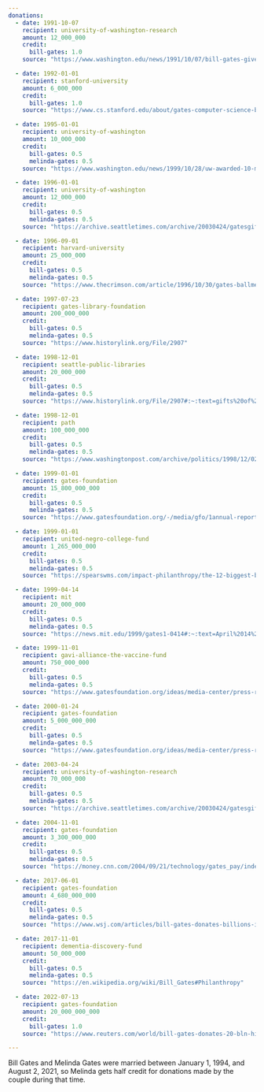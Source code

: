 ```yaml
---
donations:
  - date: 1991-10-07
    recipient: university-of-washington-research
    amount: 12_000_000
    credit:
      bill-gates: 1.0
    source: "https://www.washington.edu/news/1991/10/07/bill-gates-gives-uw-12-million-to-create-biotech-department/"

  - date: 1992-01-01
    recipient: stanford-university
    amount: 6_000_000
    credit:
      bill-gates: 1.0
    source: "https://www.cs.stanford.edu/about/gates-computer-science-building#:~:text=The%20Gates%20Building%20is%20named,month%20period"

  - date: 1995-01-01
    recipient: university-of-washington
    amount: 10_000_000
    credit:
      bill-gates: 0.5
      melinda-gates: 0.5
    source: "https://www.washington.edu/news/1999/10/28/uw-awarded-10-million-from-bill-and-melinda-gates-foundation/"

  - date: 1996-01-01
    recipient: university-of-washington
    amount: 12_000_000
    credit:
      bill-gates: 0.5
      melinda-gates: 0.5
    source: "https://archive.seattletimes.com/archive/20030424/gatesgift24/gates-gives-70-million-for-genome-work-at-uw"

  - date: 1996-09-01
    recipient: harvard-university
    amount: 25_000_000
    credit:
      bill-gates: 0.5
      melinda-gates: 0.5
    source: "https://www.thecrimson.com/article/1996/10/30/gates-ballmer-donate-25-m-for"

  - date: 1997-07-23
    recipient: gates-library-foundation
    amount: 200_000_000
    credit:
      bill-gates: 0.5
      melinda-gates: 0.5
    source: "https://www.historylink.org/File/2907"

  - date: 1998-12-01
    recipient: seattle-public-libraries
    amount: 20_000_000
    credit:
      bill-gates: 0.5
      melinda-gates: 0.5
    source: "https://www.historylink.org/File/2907#:~:text=gifts%20of%20%24133%20million%20for,program%20approved%20the%20previous%20month"

  - date: 1998-12-01
    recipient: path
    amount: 100_000_000
    credit:
      bill-gates: 0.5
      melinda-gates: 0.5
    source: "https://www.washingtonpost.com/archive/politics/1998/12/02/gates-giving-100-million-to-help-immunize-children-in-3rd-world/11648ec3-4e48-4dee-82c6-7c323f1b19cf/"

  - date: 1999-01-01
    recipient: gates-foundation
    amount: 15_800_000_000
    credit:
      bill-gates: 0.5
      melinda-gates: 0.5
    source: "https://www.gatesfoundation.org/-/media/gfo/1annual-reports/1999gates-foundation-annual-report.pdf#:~:text=Continuing%20their%20generous%20and%20aggressive,national%20and%20global%20challenges%2C%20it"

  - date: 1999-01-01
    recipient: united-negro-college-fund
    amount: 1_265_000_000
    credit:
      bill-gates: 0.5
      melinda-gates: 0.5
    source: "https://spearswms.com/impact-philanthropy/the-12-biggest-bill-gates-donations/"

  - date: 1999-04-14
    recipient: mit
    amount: 20_000_000
    credit:
      bill-gates: 0.5
      melinda-gates: 0.5
    source: "https://news.mit.edu/1999/gates1-0414#:~:text=April%2014%2C%201999"

  - date: 1999-11-01
    recipient: gavi-alliance-the-vaccine-fund
    amount: 750_000_000
    credit:
      bill-gates: 0.5
      melinda-gates: 0.5
    source: "https://www.gatesfoundation.org/ideas/media-center/press-releases/2001/06/global-alliance-for-vaccines-and-immunization"

  - date: 2000-01-24
    recipient: gates-foundation
    amount: 5_000_000_000
    credit:
      bill-gates: 0.5
      melinda-gates: 0.5
    source: "https://www.gatesfoundation.org/ideas/media-center/press-releases/2000/01/statement-from-the-bill-melinda-gates-foundation#:~:text=SEATTLE%20,8%20billion"

  - date: 2003-04-24
    recipient: university-of-washington-research
    amount: 70_000_000
    credit:
      bill-gates: 0.5
      melinda-gates: 0.5
    source: "https://archive.seattletimes.com/archive/20030424/gatesgift24/gates-gives-70-million-for-genome-work-at-uw#:~:text=The%20Bill%20%26%20Melinda%20Gates,genome%20research"

  - date: 2004-11-01
    recipient: gates-foundation
    amount: 3_300_000_000
    credit:
      bill-gates: 0.5
      melinda-gates: 0.5
    source: "https://money.cnn.com/2004/09/21/technology/gates_pay/index.htm?cnn#:~:text=This%20November%2C%20the%20company%20plans,for%20him%20and%20his%20wife"

  - date: 2017-06-01
    recipient: gates-foundation
    amount: 4_680_000_000
    credit:
      bill-gates: 0.5
      melinda-gates: 0.5
    source: "https://www.wsj.com/articles/bill-gates-donates-billions-in-stock-to-foundation-1502822229"

  - date: 2017-11-01
    recipient: dementia-discovery-fund
    amount: 50_000_000
    credit:
      bill-gates: 0.5
      melinda-gates: 0.5
    source: "https://en.wikipedia.org/wiki/Bill_Gates#Philanthropy"

  - date: 2022-07-13
    recipient: gates-foundation
    amount: 20_000_000_000
    credit:
      bill-gates: 1.0
    source: "https://www.reuters.com/world/bill-gates-donates-20-bln-his-foundation-2022-07-13/#:~:text=July%2013%20%28Reuters%29%20,to%20boost%20its%20annual%20distributions"

--- 
```



Bill Gates and Melinda Gates were married between January 1, 1994, and August 2, 2021, so Melinda gets half credit for donations made by the couple during that time.